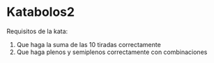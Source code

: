 # Katabolos2

Requisitos de la kata:

1) Que haga la suma de las 10 tiradas correctamente 
2) Que haga plenos y semiplenos correctamente con combinaciones